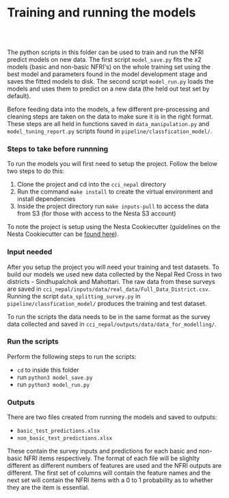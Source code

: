 # Training and running the models

<br>
<br>

The python scripts in this folder can be used to train and run the NFRI predict models on new data. The first script `model_save.py` fits the x2 models (basic and non-basic NFRI's) on the whole training set using the best model and parameters found in the model development stage and saves the fitted models to disk. The second script `model_run.py` loads the models and uses them to predict on a new data (the held out test set by default).

Before feeding data into the models, a few different pre-processing and cleaning steps are taken on the data to make sure it is in the right format. These steps are all held in functions saved in `data_manipulation.py` and `model_tuning_report.py` scripts found in `pipeline/classfication_model/`.

### Steps to take before runnning

To run the models you will first need to setup the project. Follow the below two steps to do this:

1. Clone the project and cd into the `cci_nepal` directory
2. Run the command `make install` to create the virtual environment and install dependencies
3. Inside the project directory run `make inputs-pull` to access the data from S3 (for those with access to the Nesta S3 account)

To note the project is setup using the Nesta Cookiecutter (guidelines on the Nesta Cookiecutter can be [found here](https://nestauk.github.io/ds-cookiecutter/structure/)).

### Input needed

After you setup the project you will need your training and test datasets. To build our models we used new data collected by the Nepal Red Cross in two districts - Sindhupalchok and Mahottari. The raw data from these surveys are saved in `cci_nepal/inputs/data/real_data/Full_Data_District.csv`. Running the script `data_splitting_survey.py` in `pipeline/classfication_model/` produces the training and test dataset.

To run the scripts the data needs to be in the same format as the survey data collected and saved in `cci_nepal/outputs/data/data_for_modelling/`.

### Run the scripts

Perform the following steps to run the scripts:

- `cd` to inside this folder
- run `python3 model_save.py`
- run `python3 model_run.py`

### Outputs

There are two files created from running the models and saved to outputs:

- `basic_test_predictions.xlsx`
- `non_basic_test_predictions.xlsx`

These contain the survey inputs and predictions for each basic and non-basic NFRI items respectively. The format of each file will be slighlty different as different numbers of features are used and the NFRI outputs are different. The first set of columns will contain the feature names and the next set will contain the NFRI items with a 0 to 1 probability as to whether they are the item is essential.
